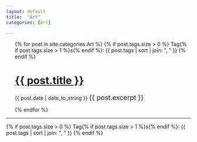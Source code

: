 ```yaml
---
layout: default
title:  "Art"
categories: [Art]

---
```



<ul>
  {% for post in site.categories.Art %}
  {% if post.tags.size > 0 %}
Tag{% if post.tags.size > 1 %}s{% endif %}:
{{ post.tags | sort | join: ", " }}
{% endif %}
    <h1><a href="{{ post.url }}">{{ post.title }}</a></h1>
    <span>{{ post.date | date_to_string }}</span>
     <span style="font-size: 1.3em"> {{ post.excerpt }}</span>
 
  {% endfor %}
</ul>

---

{% if post.tags.size > 0 %}
Tag{% if post.tags.size > 1 %}s{% endif %}:
{{ post.tags | sort | join: ", " }}
{% endif %}